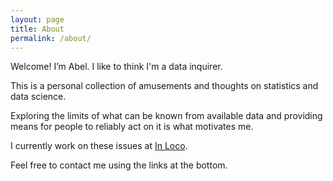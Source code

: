 ```yaml
---
layout: page
title: About
permalink: /about/
---
```


Welcome! I’m Abel. I like to think I'm a data inquirer.

This is a personal collection of amusements
and thoughts on statistics and data science.

Exploring the limits of what can be
known from available data and
providing means for people to reliably
act on it is what motivates me.

I currently work on these issues at
[In Loco](https://inloco.com.br).

Feel free to contact me using the links
at the bottom.

